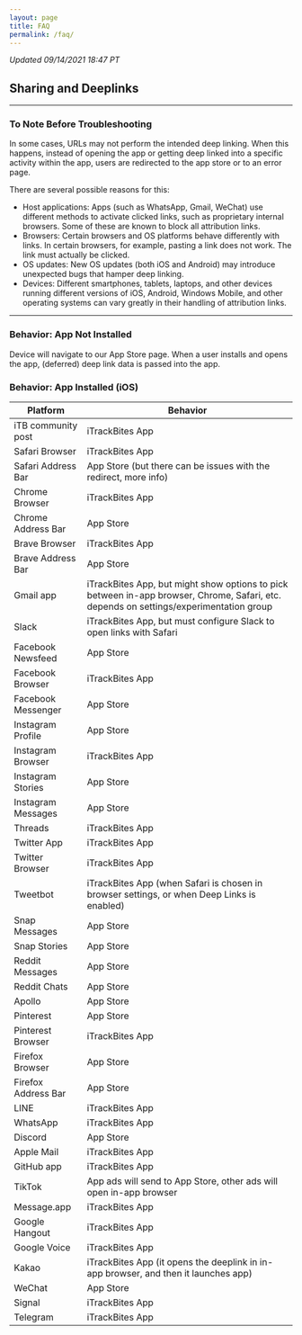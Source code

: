 ```yaml
---
layout: page
title: FAQ
permalink: /faq/
---
```


_Updated 09/14/2021 18:47 PT_

## Sharing and Deeplinks

***

### To Note Before Troubleshooting

In some cases, URLs may not perform the intended deep linking. When this happens, instead of opening the app or getting deep linked into a specific activity within the app, users are redirected to the app store or to an error page.

There are several possible reasons for this:

- Host applications: Apps (such as WhatsApp, Gmail, WeChat) use different methods to activate clicked links, such as proprietary internal browsers. Some of these are known to block all attribution links.
- Browsers: Certain browsers and OS platforms behave differently with links. In certain browsers, for example, pasting a link does not work. The link must actually be clicked.
- OS updates: New OS updates (both iOS and Android) may introduce unexpected bugs that hamper deep linking.
- Devices: Different smartphones, tablets, laptops, and other devices running different versions of iOS, Android, Windows Mobile, and other operating systems can vary greatly in their handling of attribution links. 

***

### Behavior: App Not Installed

Device will navigate to our App Store page. When a user installs and opens the app, (deferred) deep link data is passed into the app.


### Behavior: App Installed (iOS)

|Platform                          |Behavior   | 
| ---                           | ---       |
|iTB community post  |iTrackBites App|
|Safari Browser  |iTrackBites App|
|Safari Address Bar  |App Store (but there can be issues with the redirect, more info)|
|Chrome Browser  |iTrackBites App|
|Chrome Address Bar  |App Store|
|Brave Browser  |iTrackBites App|
|Brave Address Bar  |App Store|
|Gmail app  |iTrackBites App, but might show options to pick between in-app browser, Chrome, Safari, etc. depends on settings/experimentation group|
|Slack  |iTrackBites App, but must configure Slack to open links with Safari|
|Facebook Newsfeed  |App Store|
|Facebook Browser  |iTrackBites App|
|Facebook Messenger  |App Store|
|Instagram Profile  |App Store|
|Instagram Browser  |iTrackBites App|
|Instagram Stories  |App Store|
|Instagram Messages  |App Store|
|Threads  |iTrackBites App|
|Twitter App  |iTrackBites App|
|Twitter Browser  |iTrackBites App|
|Tweetbot  |iTrackBites App (when Safari is chosen in browser settings, or when Deep Links is enabled)|
|Snap Messages  |App Store|
|Snap Stories  |App Store|
|Reddit Messages  |App Store|
|Reddit Chats  |App Store|
|Apollo  |App Store|
|Pinterest  |App Store|
|Pinterest Browser  |iTrackBites App|
|Firefox Browser  |App Store|
|Firefox Address Bar  |App Store|
|LINE  |iTrackBites App|
|WhatsApp  |iTrackBites App|
|Discord  |App Store|
|Apple Mail |iTrackBites App|
|GitHub app  |iTrackBites App|
|TikTok  |App ads will send to App Store, other ads will open in-app browser|
|Message.app  |iTrackBites App|
|Google Hangout  |iTrackBites App|
|Google Voice  |iTrackBites App|
|Kakao  |iTrackBites App (it opens the deeplink in in-app browser, and then it launches app)|
|WeChat  |App Store|
|Signal  |iTrackBites App|
|Telegram |iTrackBites App|

